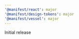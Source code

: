 ```yaml
---
'@manifest/react': major
'@manifest/design-tokens': major
'@manifest/vessel': major
---
```


Initial release

